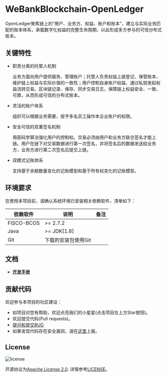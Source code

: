 # WeBankBlockchain-OpenLedger

OpenLedger聚焦链上的“用户、业务方、权益、账户和账本”，建立与实际业务匹配的账本体系，承载数字化权益的完整生命周期，以此形成多方参与的可信分布式账本。


## 关键特性
- 职责分离的托管人机制

  业务方面向用户提供服务、管理账户；托管人负责权益上链登记、保管账本、维护链上权益与实际价值的一致性；用户控制自身账户权益、通过私钥发起权益流转交易。区块链记录、保存、同步交易日志，保障链上权益安全、一致、可靠，从而形成可信的分布式账本。

- 灵活的账户体系

  组织可以根据业务需要，授予多名员工操作本企业账户的权限。
    
- 安全可信的双重签名机制

  用密码学算法强化用户的控制权。交易必须由用户和业务方联合签名才能上链。用户在链下对交易数据进行第一次签名，并将签名后的数据发送给业务方，业务方进行第二次签名后提交上链。

- 双模式记账体系

   支持基于余额数量变化的记账模型和基于所有权变化的记账模型。

## 环境要求

在使用本项目前，请确认系统环境已安装相关依赖软件，清单如下：

| 依赖软件   | 说明                                                         | 备注 |
| ---------- | ------------------------------------------------------------ | ---- |
| FISCO-BCOS       | >= 2.7.2 |      |
| Java       | \>= JDK[1.8]                                                 |      |
| Git        | 下载的安装包使用Git                                          |      |

## 文档
- [**开发手册**](https://openledger.readthedocs.io/zh_CN/latest/)

## 贡献代码
欢迎参与本项目的社区建设：
- 如项目对您有帮助，欢迎点亮我们的小星星(点击项目左上方Star按钮)。
- 欢迎提交代码(Pull requests)。
- [提问和提交BUG](https://github.com/WeBankBlockchain/OpenLedger/issues) 
- 如果发现代码存在安全漏洞，请在[这里](https://security.webank.com)上报。


## License
![license](http://img.shields.io/badge/license-Apache%20v2-blue.svg)

开源协议为[Apache License 2.0](http://www.apache.org/licenses/). 详情参考[LICENSE](LICENSE)。

